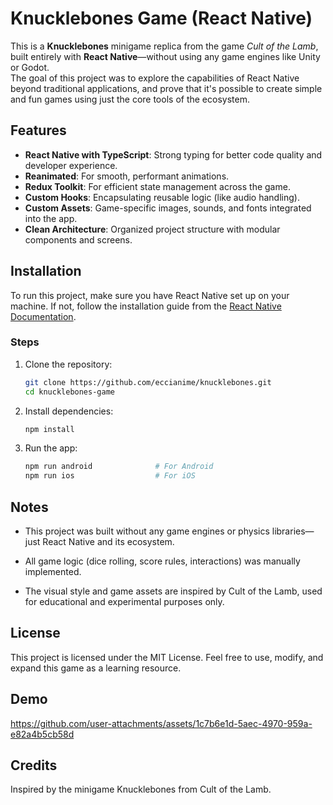 # Knucklebones Game (React Native)

This is a **Knucklebones** minigame replica from the game _Cult of the Lamb_, built entirely with **React Native**—without using any game engines like Unity or Godot.  
The goal of this project was to explore the capabilities of React Native beyond traditional applications, and prove that it's possible to create simple and fun games using just the core tools of the ecosystem.

## Features

- **React Native with TypeScript**: Strong typing for better code quality and developer experience.
- **Reanimated**: For smooth, performant animations.
- **Redux Toolkit**: For efficient state management across the game.
- **Custom Hooks**: Encapsulating reusable logic (like audio handling).
- **Custom Assets**: Game-specific images, sounds, and fonts integrated into the app.
- **Clean Architecture**: Organized project structure with modular components and screens.

## Installation

To run this project, make sure you have React Native set up on your machine. If not, follow the installation guide from the [React Native Documentation](https://reactnative.dev/docs/environment-setup).

### Steps

1. Clone the repository:

   ```bash
   git clone https://github.com/eccianime/knucklebones.git
   cd knucklebones-game
   ```

2. Install dependencies:

   ```bash
   npm install
   ```

3. Run the app:

   ```bash
   npm run android              # For Android
   npm run ios                  # For iOS
   ```

## Notes

- This project was built without any game engines or physics libraries—just React Native and its ecosystem.

- All game logic (dice rolling, score rules, interactions) was manually implemented.

- The visual style and game assets are inspired by Cult of the Lamb, used for educational and experimental purposes only.

## License

This project is licensed under the MIT License. Feel free to use, modify, and expand this game as a learning resource.

## Demo

https://github.com/user-attachments/assets/1c7b6e1d-5aec-4970-959a-e82a4b5cb58d

## Credits

Inspired by the minigame Knucklebones from Cult of the Lamb.
